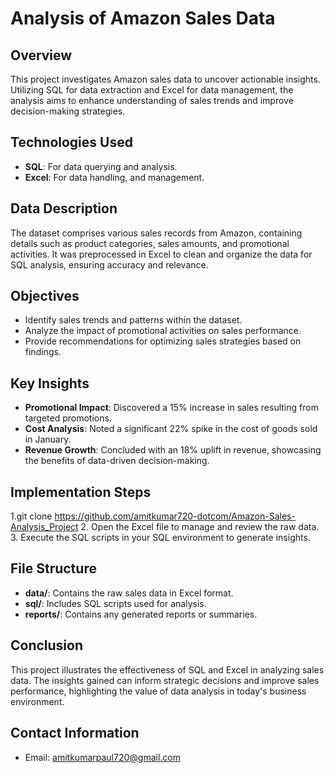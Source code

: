 # Analysis of Amazon Sales Data

## Overview
This project investigates Amazon sales data to uncover actionable insights. Utilizing SQL for data extraction and Excel for data management, the analysis aims to enhance understanding of sales trends and improve decision-making strategies.

## Technologies Used
- **SQL**: For data querying and analysis.
- **Excel**: For data handling,  and management.

## Data Description
The dataset comprises various sales records from Amazon, containing details such as product categories, sales amounts, and promotional activities. It was preprocessed in Excel to clean and organize the data for SQL analysis, ensuring accuracy and relevance.

## Objectives
- Identify sales trends and patterns within the dataset.
- Analyze the impact of promotional activities on sales performance.
- Provide recommendations for optimizing sales strategies based on findings.

## Key Insights
- **Promotional Impact**: Discovered a 15% increase in sales resulting from targeted promotions.
- **Cost Analysis**: Noted a significant 22% spike in the cost of goods sold in January.
- **Revenue Growth**: Concluded with an 18% uplift in revenue, showcasing the benefits of data-driven decision-making.

## Implementation Steps

1.git clone https://github.com/amitkumar720-dotcom/Amazon-Sales-Analysis_Project
2. Open the Excel file to manage and review the raw data.
3. Execute the SQL scripts in your SQL environment to generate insights.

## File Structure
- **data/**: Contains the raw sales data in Excel format.
- **sql/**: Includes SQL scripts used for analysis.
- **reports/**: Contains any generated reports or summaries.

## Conclusion
This project illustrates the effectiveness of SQL and Excel in analyzing sales data. The insights gained can inform strategic decisions and improve sales performance, highlighting the value of data analysis in today's business environment.

## Contact Information
- Email: amitkumarpaul720@gmail.com
